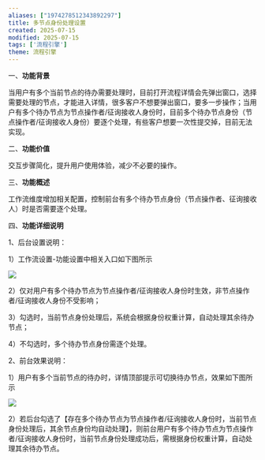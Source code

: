 ```yaml
---
aliases: ["1974278512343892297"]
title: 多节点身份处理设置
created: 2025-07-15
modified: 2025-07-15
tags: ['流程引擎']
theme: 流程引擎
---
```


一、**功能背景**

当用户有多个当前节点的待办需要处理时，目前打开流程详情会先弹出窗口，选择需要处理的节点，才能进入详情，很多客户不想要弹出窗口，要多一步操作；当用户有多个待办节点为节点操作者/征询接收人身份时，目前多个待办节点身份（节点操作者/征询接收人身份）要逐个处理，有些客户想要一次性提交掉，目前无法实现。

二、**功能价值**

交互步骤简化，提升用户使用体验，减少不必要的操作。

三、**功能概述**

工作流维度增加相关配置，控制前台有多个待办节点身份（节点操作者、征询接收人）时是否需要逐个处理。

四、**功能详细说明**

1、后台设置说明：

1）工作流设置-功能设置中相关入口如下图所示

![](fbd031b2bdb232a0e3219f4f307bc8d8.jpg)

2）仅对用户有多个待办节点为节点操作者/征询接收人身份时生效，非节点操作者/征询接收人身份不受影响；

3）勾选时，当前节点身份处理后，系统会根据身份权重计算，自动处理其余待办节点；

4）不勾选时，多个待办节点身份需逐个处理。

2、前台效果说明：

1）用户有多个当前节点的待办时，详情顶部提示可切换待办节点，效果如下图所示

![](27d0903f5c3adcf4d346099b7bf32a4b.jpg)

2）若后台勾选了【存在多个待办节点为节点操作者/征询接收人身份时，当前节点身份处理后，其余节点身份均自动处理】，则前台用户有多个待办节点为节点操作者/征询接收人身份时，当前节点身份处理成功后，需根据身份权重计算，自动处理其余待办节点。